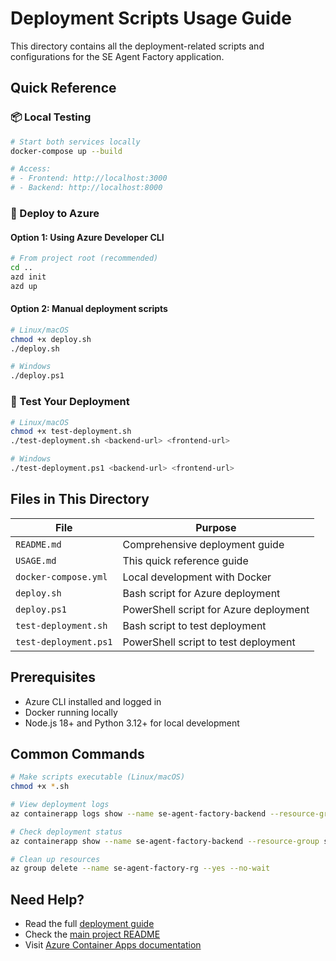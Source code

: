 # Deployment Scripts Usage Guide

This directory contains all the deployment-related scripts and configurations for the SE Agent Factory application.

## Quick Reference

### 📦 Local Testing
```bash
# Start both services locally
docker-compose up --build

# Access:
# - Frontend: http://localhost:3000
# - Backend: http://localhost:8000
```

### 🚀 Deploy to Azure

#### Option 1: Using Azure Developer CLI
```bash
# From project root (recommended)
cd ..
azd init
azd up
```

#### Option 2: Manual deployment scripts
```bash
# Linux/macOS
chmod +x deploy.sh
./deploy.sh

# Windows
./deploy.ps1
```

### 🧪 Test Your Deployment
```bash
# Linux/macOS
chmod +x test-deployment.sh
./test-deployment.sh <backend-url> <frontend-url>

# Windows
./test-deployment.ps1 <backend-url> <frontend-url>
```

## Files in This Directory

| File | Purpose |
|------|---------|
| `README.md` | Comprehensive deployment guide |
| `USAGE.md` | This quick reference guide |
| `docker-compose.yml` | Local development with Docker |
| `deploy.sh` | Bash script for Azure deployment |
| `deploy.ps1` | PowerShell script for Azure deployment |
| `test-deployment.sh` | Bash script to test deployment |
| `test-deployment.ps1` | PowerShell script to test deployment |

## Prerequisites

- Azure CLI installed and logged in
- Docker running locally
- Node.js 18+ and Python 3.12+ for local development

## Common Commands

```bash
# Make scripts executable (Linux/macOS)
chmod +x *.sh

# View deployment logs
az containerapp logs show --name se-agent-factory-backend --resource-group se-agent-factory-rg

# Check deployment status
az containerapp show --name se-agent-factory-backend --resource-group se-agent-factory-rg --query properties.provisioningState

# Clean up resources
az group delete --name se-agent-factory-rg --yes --no-wait
```

## Need Help?

- Read the full [deployment guide](./README.md)
- Check the [main project README](../README.md)
- Visit [Azure Container Apps documentation](https://docs.microsoft.com/en-us/azure/container-apps/) 